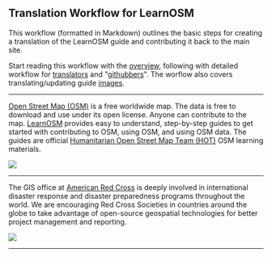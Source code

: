 Translation Workflow for LearnOSM
---------------------------------

This workflow (formatted in Markdown) outlines the basic steps for creating a translation of the LearnOSM guide and contributing it back to the main site.  

Start reading this workflow with the [overview](overview.md), following with detailed workflow for [translators](translatorWorkflow.md) and "[githubbers](githubberWorkflow.md)". The worflow also covers translating/updating guide [images](images.md).
_______________________

[Open Street Map (OSM)](http://openstreetmap.com/) is a free worldwide map. The data is free to download and use under its open license. Anyone can contribute to the map. [LearnOSM](http://learnosm.org/) provides easy to understand, step-by-step guides to get started with contributing to OSM, using OSM, and using OSM data. The guides are official [Humanitarian Open Street Map Team (HOT)](http://hot.openstreetmap.org/) OSM learning materials.  

![](https://raw.github.com/AmericanRedCross/Guides/master/TranslationWorkflow_LearnOSM/img/learnosmlogo.png)
_______________________

The GIS office at [American Red Cross](http://www.redcross.org/) is deeply involved in international disaster response and disaster preparedness programs throughout the world. We are encouraging Red Cross Societies in countries around the globe to take advantage of open-source geospatial technologies for better project management and reporting.

![](https://raw.github.com/AmericanRedCross/Guides/master/TranslationWorkflow_LearnOSM/img/redcrosslogo_small.png)
______________________
